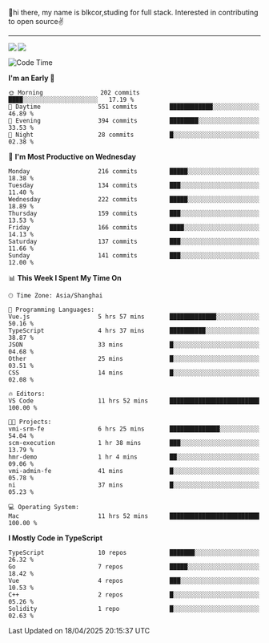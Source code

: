 👋hi there, my name is blkcor,studing for full stack.
Interested in contributing to open source✌️

<hr/>

![](https://github-readme-stats.vercel.app/api?username=blkcor)
<a href="https://github.com/blkcor/github-readme-stats">
    <img align="left" src="https://github-readme-stats.vercel.app/api/top-langs/?username=blkcor&hide=jupyter%20notebook,shaderlab,tex,c%23&langs_count=9" />
</a>


<!--START_SECTION:waka-->
![Code Time](http://img.shields.io/badge/Code%20Time-1%2C969%20hrs%2035%20mins-blue)

**I'm an Early 🐤** 

```text
🌞 Morning                202 commits         ████░░░░░░░░░░░░░░░░░░░░░   17.19 % 
🌆 Daytime                551 commits         ████████████░░░░░░░░░░░░░   46.89 % 
🌃 Evening                394 commits         ████████░░░░░░░░░░░░░░░░░   33.53 % 
🌙 Night                  28 commits          █░░░░░░░░░░░░░░░░░░░░░░░░   02.38 % 
```
📅 **I'm Most Productive on Wednesday** 

```text
Monday                   216 commits         █████░░░░░░░░░░░░░░░░░░░░   18.38 % 
Tuesday                  134 commits         ███░░░░░░░░░░░░░░░░░░░░░░   11.40 % 
Wednesday                222 commits         █████░░░░░░░░░░░░░░░░░░░░   18.89 % 
Thursday                 159 commits         ███░░░░░░░░░░░░░░░░░░░░░░   13.53 % 
Friday                   166 commits         ████░░░░░░░░░░░░░░░░░░░░░   14.13 % 
Saturday                 137 commits         ███░░░░░░░░░░░░░░░░░░░░░░   11.66 % 
Sunday                   141 commits         ███░░░░░░░░░░░░░░░░░░░░░░   12.00 % 
```


📊 **This Week I Spent My Time On** 

```text
🕑︎ Time Zone: Asia/Shanghai

💬 Programming Languages: 
Vue.js                   5 hrs 57 mins       █████████████░░░░░░░░░░░░   50.16 % 
TypeScript               4 hrs 37 mins       ██████████░░░░░░░░░░░░░░░   38.87 % 
JSON                     33 mins             █░░░░░░░░░░░░░░░░░░░░░░░░   04.68 % 
Other                    25 mins             █░░░░░░░░░░░░░░░░░░░░░░░░   03.51 % 
CSS                      14 mins             █░░░░░░░░░░░░░░░░░░░░░░░░   02.08 % 

🔥 Editors: 
VS Code                  11 hrs 52 mins      █████████████████████████   100.00 % 

🐱‍💻 Projects: 
vmi-srm-fe               6 hrs 25 mins       ██████████████░░░░░░░░░░░   54.04 % 
scm-execution            1 hr 38 mins        ███░░░░░░░░░░░░░░░░░░░░░░   13.79 % 
hmr-demo                 1 hr 4 mins         ██░░░░░░░░░░░░░░░░░░░░░░░   09.06 % 
vmi-admin-fe             41 mins             █░░░░░░░░░░░░░░░░░░░░░░░░   05.78 % 
ni                       37 mins             █░░░░░░░░░░░░░░░░░░░░░░░░   05.23 % 

💻 Operating System: 
Mac                      11 hrs 52 mins      █████████████████████████   100.00 % 
```

**I Mostly Code in TypeScript** 

```text
TypeScript               10 repos            ███████░░░░░░░░░░░░░░░░░░   26.32 % 
Go                       7 repos             █████░░░░░░░░░░░░░░░░░░░░   18.42 % 
Vue                      4 repos             ███░░░░░░░░░░░░░░░░░░░░░░   10.53 % 
C++                      2 repos             █░░░░░░░░░░░░░░░░░░░░░░░░   05.26 % 
Solidity                 1 repo              █░░░░░░░░░░░░░░░░░░░░░░░░   02.63 % 
```




 Last Updated on 18/04/2025 20:15:37 UTC
<!--END_SECTION:waka-->


